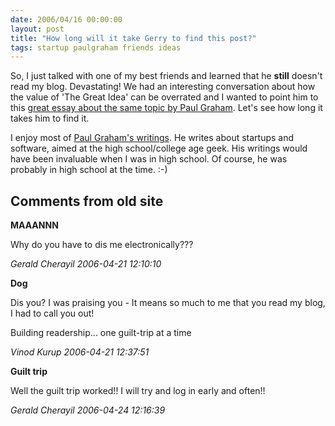 ```yaml
---
date: 2006/04/16 00:00:00
layout: post
title: "How long will it take Gerry to find this post?"
tags: startup paulgraham friends ideas
---
```


So, I just talked with one of my best friends and learned that he **still** doesn't read my blog. Devastating! We had an interesting conversation about how the value of 'The Great Idea' can be overrated and I wanted to point him to this [great essay about the same topic by Paul Graham](http://paulgraham.com/ideas.html). Let's see how long it takes him to find it.

I enjoy most of [Paul Graham's writings](http://paulgraham.com/articles.html). He writes about startups and software, aimed at the high school/college age geek. His writings would have been invaluable when I was in high school. Of course, he was probably in high school at the time. :-)

<div id="comment-box">
<h2>Comments from old site</h2>

<div class="one-comment">
<p><b>MAAANNN</b></p>
<p>
Why do you have to dis me electronically???
</p>
<address class="signature">
<span class="author">Gerald Cherayil</span>
<span class="date">2006-04-21 12:10:10</span>
</address>
</div>

<div class="my-comment">
<p><b>Dog</b></p>
<p>
Dis you? I was praising you - It means so much to me that you read my
blog, I had to call you out!
</p>
<p>
Building readership... one guilt-trip at a time
</p>
<address class="signature">
<span class="author">Vinod Kurup</span>
<span class="date">2006-04-21 12:37:51</span>
</address>
</div>

<div class="one-comment">
<p><b>Guilt trip</b></p>
<p>
Well the guilt trip worked!!  I will try and log in early and often!!
</p>
<address class="signature">
<span class="author">Gerald Cherayil</span>
<span class="date">2006-04-24 12:16:39</span>
</address>
</div>

</div>
